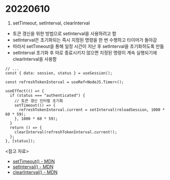 # 20220610

1. setTimeout, setInterval, clearInterval

- 토큰 갱신을 위한 방법으로 setInterval을 사용하려고 함
- setInterval은 초기화되는 즉시 지정된 명령을 한 번 수행하고 타이머가 돌아감
- 따라서 setTimeout을 통해 일정 시간이 지난 후 setInterval을 초기화하도록 만듦
- setInterval 초기화 후 따로 종료시키지 않으면 지정된 명령이 계속 실행되기에 clearInterval을 사용함

```tsx
// ...
const { data: session, status } = useSession();

const refreshTokenInterval = useRef<NodeJS.Timer>();

useEffect(() => {
  if (status === "authenticated") {
    // 토큰 갱신 인터벌 초기화
    setTimeout(() => {
      refreshTokenInterval.current = setInterval(reloadSession, 1000 * 60 * 59);
    }, 1000 * 60 * 59);
  }
  return () => {
    clearInterval(refreshTokenInterval.current!);
  };
}, [status]);
```

<참고 자료>

- [setTimeout() - MDN](https://developer.mozilla.org/ko/docs/Web/API/setTimeout)
- [setInterval() - MDN](https://developer.mozilla.org/en-US/docs/Web/API/setInterval)
- [clearInterval() - MDN](https://developer.mozilla.org/en-US/docs/Web/API/clearInterval)
